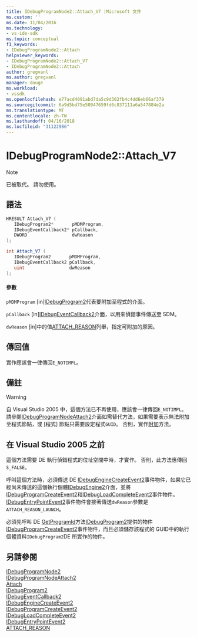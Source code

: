 ```yaml
---
title: IDebugProgramNode2::Attach_V7 |Microsoft 文件
ms.custom: ''
ms.date: 11/04/2016
ms.technology:
- vs-ide-sdk
ms.topic: conceptual
f1_keywords:
- IDebugProgramNode2::Attach
helpviewer_keywords:
- IDebugProgramNode2::Attach_V7
- IDebugProgramNode2::Attach
author: gregvanl
ms.author: gregvanl
manager: douge
ms.workload:
- vssdk
ms.openlocfilehash: e77acd4091abd7da5c9d302fb4c4dd6eb66af379
ms.sourcegitcommit: 6a9d5bd75e50947659fd6c837111a6a547884e2a
ms.translationtype: MT
ms.contentlocale: zh-TW
ms.lasthandoff: 04/16/2018
ms.locfileid: "31122986"
---
```

# <a name="idebugprogramnode2attachv7"></a>IDebugProgramNode2::Attach_V7

> [!Note]
> 已被取代。 請勿使用。

## <a name="syntax"></a>語法

```cpp
HRESULT Attach_V7 (
   IDebugProgram2*       pMDMProgram,
   IDebugEventCallback2* pCallback,
   DWORD                 dwReason
);
```

```csharp
int Attach_V7 (
   IDebugProgram2       pMDMProgram,
   IDebugEventCallback2 pCallback,
   uint                 dwReason
);
```

#### <a name="parameters"></a>參數

`pMDMProgram` [in][IDebugProgram2](../../../extensibility/debugger/reference/idebugprogram2.md)代表要附加至程式的介面。

 `pCallback` [in][IDebugEventCallback2](../../../extensibility/debugger/reference/idebugeventcallback2.md)介面，以用來偵錯事件傳送至 SDM。

 `dwReason` [in]中的值[ATTACH_REASON](../../../extensibility/debugger/reference/attach-reason.md)列舉，指定可附加的原因。

## <a name="return-value"></a>傳回值

實作應該會一律傳回`E_NOTIMPL`。

## <a name="remarks"></a>備註

> [!WARNING]
> 自 Visual Studio 2005 中，這個方法已不再使用，應該會一律傳回`E_NOTIMPL`。 請參閱[IDebugProgramNodeAttach2](../../../extensibility/debugger/reference/idebugprogramnodeattach2.md)介面如需替代方法，如果需要表示無法附加至程式節點，或 [程式] 節點只需要設定程式`GUID`。 否則，實作[附加](../../../extensibility/debugger/reference/idebugengine2-attach.md)方法。

## <a name="prior-to-visual-studio-2005"></a>在 Visual Studio 2005 之前

這個方法需要 DE 執行偵錯程式的位址空間中時，才實作。 否則，此方法應傳回`S_FALSE`。

呼叫這個方法時，必須傳送 DE [IDebugEngineCreateEvent2](../../../extensibility/debugger/reference/idebugenginecreateevent2.md)事件物件，如果它已經尚未傳送的這個執行個體[IDebugEngine2](../../../extensibility/debugger/reference/idebugengine2.md)介面，並將[IDebugProgramCreateEvent2](../../../extensibility/debugger/reference/idebugprogramcreateevent2.md)和[IDebugLoadCompleteEvent2](../../../extensibility/debugger/reference/idebugloadcompleteevent2.md)事件物件。 [IDebugEntryPointEvent2](../../../extensibility/debugger/reference/idebugentrypointevent2.md)事件物件會接著傳送`dwReason`參數是`ATTACH_REASON_LAUNCH`。

必須先呼叫 DE [GetProgramId](../../../extensibility/debugger/reference/idebugprogram2-getprogramid.md)方法[IDebugProgram2](../../../extensibility/debugger/reference/idebugprogram2.md)提供的物件[IDebugProgramCreateEvent2](../../../extensibility/debugger/reference/idebugprogramcreateevent2.md)事件物件，而且必須儲存該程式的 GUID中的執行個體資料`IDebugProgram2`DE 所實作的物件。

## <a name="see-also"></a>另請參閱

[IDebugProgramNode2](../../../extensibility/debugger/reference/idebugprogramnode2.md)  
[IDebugProgramNodeAttach2](../../../extensibility/debugger/reference/idebugprogramnodeattach2.md)  
[Attach](../../../extensibility/debugger/reference/idebugengine2-attach.md)  
[IDebugProgram2](../../../extensibility/debugger/reference/idebugprogram2.md)  
[IDebugEventCallback2](../../../extensibility/debugger/reference/idebugeventcallback2.md)  
[IDebugEngineCreateEvent2](../../../extensibility/debugger/reference/idebugenginecreateevent2.md)  
[IDebugProgramCreateEvent2](../../../extensibility/debugger/reference/idebugprogramcreateevent2.md)  
[IDebugLoadCompleteEvent2](../../../extensibility/debugger/reference/idebugloadcompleteevent2.md)  
[IDebugEntryPointEvent2](../../../extensibility/debugger/reference/idebugentrypointevent2.md)  
[ATTACH_REASON](../../../extensibility/debugger/reference/attach-reason.md)
